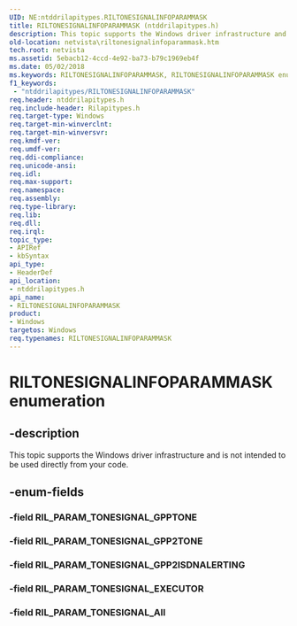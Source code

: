 ```yaml
---
UID: NE:ntddrilapitypes.RILTONESIGNALINFOPARAMMASK
title: RILTONESIGNALINFOPARAMMASK (ntddrilapitypes.h)
description: This topic supports the Windows driver infrastructure and is not intended to be used directly from your code.
old-location: netvista\riltonesignalinfoparammask.htm
tech.root: netvista
ms.assetid: 5ebacb12-4ccd-4e92-ba73-b79c1969eb4f
ms.date: 05/02/2018
ms.keywords: RILTONESIGNALINFOPARAMMASK, RILTONESIGNALINFOPARAMMASK enumeration [Network Drivers Starting with Windows Vista], RIL_PARAM_TONESIGNAL_All, RIL_PARAM_TONESIGNAL_EXECUTOR, RIL_PARAM_TONESIGNAL_GPP2ISDNALERTING, RIL_PARAM_TONESIGNAL_GPP2TONE, netvista.riltonesignalinfoparammask, ntddrilapitypes/RILTONESIGNALINFOPARAMMASK, ntddrilapitypes/RIL_PARAM_TONESIGNAL_All, ntddrilapitypes/RIL_PARAM_TONESIGNAL_EXECUTOR, ntddrilapitypes/RIL_PARAM_TONESIGNAL_GPP2ISDNALERTING, ntddrilapitypes/RIL_PARAM_TONESIGNAL_GPP2TONE
f1_keywords:
 - "ntddrilapitypes/RILTONESIGNALINFOPARAMMASK"
req.header: ntddrilapitypes.h
req.include-header: Rilapitypes.h
req.target-type: Windows
req.target-min-winverclnt: 
req.target-min-winversvr: 
req.kmdf-ver: 
req.umdf-ver: 
req.ddi-compliance: 
req.unicode-ansi: 
req.idl: 
req.max-support: 
req.namespace: 
req.assembly: 
req.type-library: 
req.lib: 
req.dll: 
req.irql: 
topic_type:
- APIRef
- kbSyntax
api_type:
- HeaderDef
api_location:
- ntddrilapitypes.h
api_name:
- RILTONESIGNALINFOPARAMMASK
product:
- Windows
targetos: Windows
req.typenames: RILTONESIGNALINFOPARAMMASK
---
```


# RILTONESIGNALINFOPARAMMASK enumeration


## -description


This topic supports the Windows driver infrastructure and is not intended to be used directly from your code.


## -enum-fields




### -field RIL_PARAM_TONESIGNAL_GPPTONE


### -field RIL_PARAM_TONESIGNAL_GPP2TONE


### -field RIL_PARAM_TONESIGNAL_GPP2ISDNALERTING


### -field RIL_PARAM_TONESIGNAL_EXECUTOR


### -field RIL_PARAM_TONESIGNAL_All

